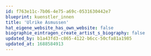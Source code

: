 ```yaml
---
id: f763e11c-7b06-4e75-a69c-0531630442e7
blueprint: kuenstler_innen
title: 'Ulrike Asmussen'
hat_eigene_website_has_own_website: false
biographie_eintragen_create_artist_s_biography: false
updated_by: b1a43fd3-c865-4122-b6cc-50cfa81a1985
updated_at: 1688584913
---
```

